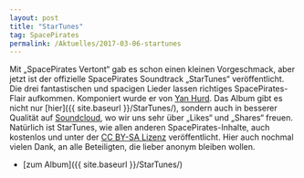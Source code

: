 ```yaml
---
layout: post
title: "StarTunes"
tag: SpacePirates
permalink: /Aktuelles/2017-03-06-startunes
---
```


Mit &bdquo;SpacePirates Vertont&ldquo; gab es schon einen kleinen Vorgeschmack, aber jetzt ist der offizielle SpacePirates Soundtrack &bdquo;StarTunes&ldquo; veröffentlicht. Die drei fantastischen und spacigen Lieder lassen richtiges SpacePirates-Flair aufkommen. Komponiert wurde er von [Yan Hurd](http://yanhurd.com/). Das Album gibt es nicht nur [hier]({{ site.baseurl }}/StarTunes/), sondern auch in besserer Qualität auf [Soundcloud](https://soundcloud.com/yan-hurd/sets/spacepirates-startunes), wo wir uns sehr über &bdquo;Likes&ldquo; und &bdquo;Shares&ldquo; freuen. Natürlich ist StarTunes, wie allen anderen SpacePirates-Inhalte, auch kostenlos und unter der [CC BY-SA Lizenz](http://creativecommons.org/licenses/by-sa/4.0/) veröffentlicht. Hier auch nochmal vielen Dank, an alle Beteiligten, die lieber anonym bleiben wollen.

- [zum Album]({{ site.baseurl }}/StarTunes/)

